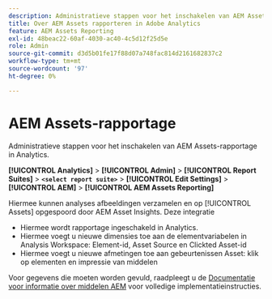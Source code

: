 ```yaml
---
description: Administratieve stappen voor het inschakelen van AEM Assets-rapportage in Analytics.
title: Over AEM Assets rapporteren in Adobe Analytics
feature: AEM Assets Reporting
exl-id: 48beac22-60af-4030-ac40-4c5d12f25d5e
role: Admin
source-git-commit: d3d5b01fe17f88d07a748fac814d2161682837c2
workflow-type: tm+mt
source-wordcount: '97'
ht-degree: 0%

---
```


# AEM Assets-rapportage

Administratieve stappen voor het inschakelen van AEM Assets-rapportage in Analytics.

**[!UICONTROL Analytics]** > **[!UICONTROL Admin]** > **[!UICONTROL Report Suites]** > **`<select report suite>`** > **[!UICONTROL Edit Settings]** > **[!UICONTROL AEM]** > **[!UICONTROL AEM Assets Reporting]**

Hiermee kunnen analyses afbeeldingen verzamelen en op [!UICONTROL Assets] opgespoord door AEM Asset Insights. Deze integratie

* Hiermee wordt rapportage ingeschakeld in Analytics.
* Hiermee voegt u nieuwe dimensies toe aan de elementvariabelen in Analysis Workspace: Element-id, Asset Source en Clickted Asset-id
* Hiermee voegt u nieuwe afmetingen toe aan gebeurtenissen Asset: klik op elementen en impressie van middelen

Voor gegevens die moeten worden gevuld, raadpleegt u de [Documentatie voor informatie over middelen AEM](https://experienceleague.adobe.com/docs/experience-manager-cloud-service/assets/manage/assets-insights.html?lang=nl-NL) voor volledige implementatieinstructies.

<!--The content in this article is duplicated with the content in the Admin guide (adobe-experience-manager.md)-->
